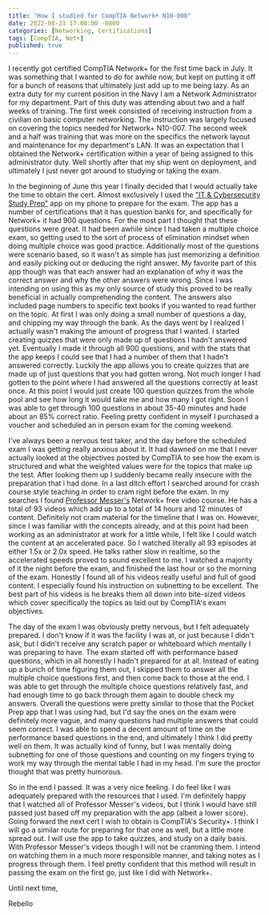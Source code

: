 ```yaml
---
title: "How I studied for CompTIA Network+ N10-008"
date: 2022-08-23 17:00:00 -0800
categories: [Networking, Certifications]
tags: [CompTIA, Net+]
published: true
---
```


I recently got certified CompTIA Network+ for the first time back in July. It was something that I wanted to do for awhile now, but kept on putting it off for a bunch of reasons that ultimately just add up to me being lazy. As an extra duty for my current position in the Navy I am a Network Administrator for my department. Part of this duty was attending about two and a half weeks of training. The first week consisted of receiving instruction from a civilian on basic computer networking. The instruction was largely focused on covering the topics needed for Network+ N10-007. The second week and a half was training that was more on the specifics the network layout and maintenance for my department's LAN. It was an expectation that I obtained the Network+ certification within a year of being assigned to this administrator duty. Well shortly after that my ship went on deployment, and ultimately I just never got around to studying or taking the exam.

In the beginning of June this year I finally decided that I would actually take the time to obtain the cert. Almost exclusively I used the ["IT & Cybersecurity Study Prep"](https://www.pocketprep.com/bundles/it-cybersecurity/) app on my phone to prepare for the exam. The app has a number of certifications that it has question banks for, and specifically for Network+ it had 900 questions. For the most part I thought that these questions were great. It had been awhile since I had taken a multiple choice exam, so getting used to the sort of process of elimination mindset when doing multiple choice was good practice. Additionally most of the questions were scenario based, so it wasn't as simple has just memorizing a definition and easily picking out or deducing the right answer. My favorite part of this app though was that each answer had an explanation of why it was the correct answer and why the other answers were wrong. Since I was intending on using this as my only source of study this proved to be really beneficial in actually comprehending the content. The answers also included page numbers to specific text books if you wanted to read further on the topic.  At first I was only doing a small number of questions a day, and chipping my way through the bank. As the days went by I realized I actually wasn't making the amount of progress that I wanted. I started creating quizzes that were only made up of questions I hadn't answered yet. Eventually I made it through all 900 questions, and with the stats that the app keeps I could see that I had a number of them that I hadn't answered correctly. Luckily the app allows you to create quizzes that are made up of just questions that you had gotten wrong. Not much longer I had gotten to the point where I had answered all the questions correctly at least once. At this point I would just create 100 question quizzes from the whole pool and see how long it would take me and how many I got right. Soon I was able to get through 100 questions in about 35-40 minutes and hade about an 85% correct ratio. Feeling pretty confident in myself I purchased a voucher and scheduled an in person exam for the coming weekend.

I've always been a nervous test taker, and the day before the scheduled exam I was getting really anxious about it. It had dawned on me that I never actually looked at the objectives posted by CompTIA to see how the exam is structured and what the weighted values were for the topics that make up the test. After looking them up I suddenly became really insecure with the preparation that i had done. In a last ditch effort I searched around for crash course style teaching in order to cram right before the exam. In my searches I found [Professor Messer's](https://www.professormesser.com/network-plus/n10-008/n10-008-video/n10-008-training-course/) Network+ free video course. He has a total of 93 videos which add up to a total of 14 hours and 12 minutes of content. Definitely not cram material for the timeline that I was on. However, since I was familiar with the concepts already, and at this point had been working as an administrator at work for a little while, I felt like I could watch the content at an accelerated pace. So I watched literally all 93 episodes at either 1.5x or 2.0x speed. He talks rather slow in realtime, so the accelerated speeds proved to sound excellent to me. I watched a majority of it the night before the exam, and finished the last hour or so the morning of the exam. Honestly I found all of his videos really useful and full of good content. I especially found his instruction on subnetting to be excellent. The best part of his videos is he breaks them all down into bite-sized videos which cover specifically the topics as laid out by CompTIA's exam objectives. 

The day of the exam I was obviously pretty nervous, but I felt adequately prepared. I don't know if it was the facility I was at, or just because I didn't ask, but I didn't receive any scratch paper or whiteboard which mentally I was preparing to have. The exam started off with performance based questions, which in all honestly I hadn't prepared for at all. Instead of eating up a bunch of time figuring them out, I skipped them to answer all the multiple choice questions first, and then come back to those at the end. I was able to get through the multiple choice questions relatively fast, and had enough time to go back through them again to double check my answers. Overall the questions were pretty similar to those that the Pocket Prep app that I was using had, but I'd say the ones on the exam were definitely more vague, and many questions had multiple answers that could seem correct. I was able to spend a decent amount of time on the performance based questions in the end, and ultimately I think I did pretty well on them. It was actually kind of funny, but I was mentally doing subnetting for one of those questions and counting on my fingers trying to work my way through the mental table I had in my head. I'm sure the proctor thought that was pretty humorous.

So in the end I passed. It was a very nice feeling. I do feel like I was adequately prepared with the resources that I used. I'm definitely happy that I watched all of Professor Messer's videos, but I think I would have still passed just based off my preparation with the app (albeit a lower score). Going forward the next cert I wish to obtain is CompTIA's Security+. I think I will go a similar route for preparing for that one as well, but a little more spread out. I will use the app to take quizzes, and study on a daily basis. With Professor Messer's videos though I will not be cramming them. I intend on watching them in a much more responsible manner, and taking notes as I progress through them. I feel pretty confident that this method will result in passing the exam on the first go, just like I did with Network+.

Until next time,

Rebello